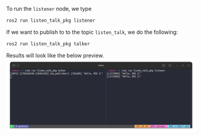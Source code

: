 To run the `listener` node, we type
```bash
ros2 run listen_talk_pkg listener
```
If we want to publish to to the topic `listen_talk`, we do the following:
```bash
ros2 run listen_talk_pkg talker
```
Results will look like the below preview.
![TMUX](tmux_preview.png)

